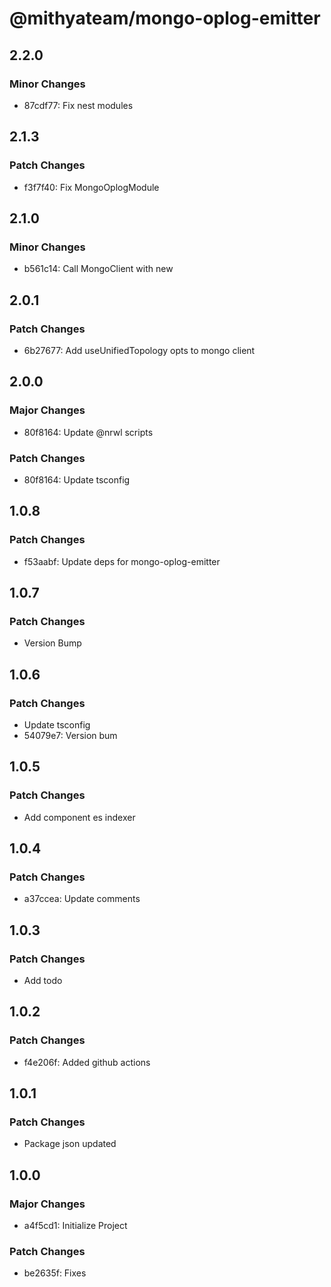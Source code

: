 # @mithyateam/mongo-oplog-emitter

## 2.2.0

### Minor Changes

- 87cdf77: Fix nest modules

## 2.1.3

### Patch Changes

- f3f7f40: Fix MongoOplogModule

## 2.1.0

### Minor Changes

- b561c14: Call MongoClient with new

## 2.0.1

### Patch Changes

- 6b27677: Add useUnifiedTopology opts to mongo client

## 2.0.0

### Major Changes

- 80f8164: Update @nrwl scripts

### Patch Changes

- 80f8164: Update tsconfig

## 1.0.8

### Patch Changes

- f53aabf: Update deps for mongo-oplog-emitter

## 1.0.7

### Patch Changes

- Version Bump

## 1.0.6

### Patch Changes

- Update tsconfig
- 54079e7: Version bum

## 1.0.5

### Patch Changes

- Add component es indexer

## 1.0.4

### Patch Changes

- a37ccea: Update comments

## 1.0.3

### Patch Changes

- Add todo

## 1.0.2

### Patch Changes

- f4e206f: Added github actions

## 1.0.1

### Patch Changes

- Package json updated

## 1.0.0

### Major Changes

- a4f5cd1: Initialize Project

### Patch Changes

- be2635f: Fixes
